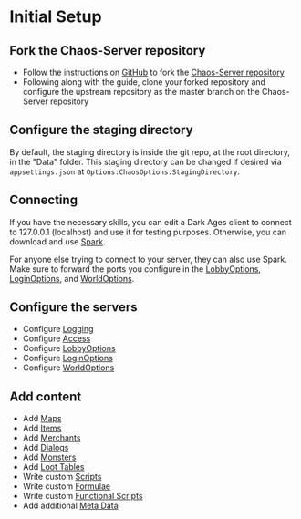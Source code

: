 # Initial Setup

## Fork the Chaos-Server repository

- Follow the instructions on [GitHub](https://help.github.com/articles/fork-a-repo/) to fork
  the [Chaos-Server repository](https://github.com/Sichii/Chaos-Server)
- Following along with the guide, clone your forked repository and configure the upstream repository as the master
  branch on the Chaos-Server repository

## Configure the staging directory

By default, the staging directory is inside the git repo, at the root directory, in the "Data" folder. This staging
directory can be changed if desired via `appsettings.json` at `Options:ChaosOptions:StagingDirectory`.

## Connecting

If you have the necessary skills, you can edit a Dark Ages client to connect to 127.0.0.1 (localhost) and use it for
testing purposes. Otherwise, you can download and use [Spark](https://github.com/ewrogers/Spark).

For anyone else trying to connect to your server, they can also use Spark. Make sure to forward the ports you configure
in the [LobbyOptions](LobbyOptions.md), [LoginOptions](LoginOptions.md), and [WorldOptions](WorldOptions.md).

## Configure the servers

- Configure [Logging](Logging.md)
- Configure [Access](AccessManager.md)
- Configure [LobbyOptions](LobbyOptions.md)
- Configure [LoginOptions](LoginOptions.md)
- Configure [WorldOptions](WorldOptions.md)

## Add content

- Add [Maps](Maps.md)
- Add [Items](Items.md)
- Add [Merchants](Merchants.md)
- Add [Dialogs](Dialogs.md)
- Add [Monsters](Monsters.md)
- Add [Loot Tables](LootTables.md)
- Write custom [Scripts](Scripts.md)
- Write custom [Formulae](Formulae.md)
- Write custom [Functional Scripts](FunctionalScripts.md)
- Add additional [Meta Data](MetaData.md)